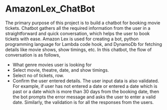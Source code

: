 # AmazonLex_ChatBot

The primary purpose of this project is to build a chatbot for booking movie tickets. Chatbot gathers all the required information from the user
in a straightforward and quick conversation, which helps the user to book tickets with ease. Amazon Lex is used for creating a bot, python 
programming language for Lambda code hook, and DynamoDb for fetching details like movie shows, show timings, etc. In this chatbot, the flow of conversation is as follows,
- What genre movies user is looking for
- Select movie, theatre, date, and show timings.
- Select no of tickets, row.
- Confirm the user entered details.
The user input data is also validated. For example, if user has not entered a date or entered a date which is past or a date which is more than
30 days from the booking date, then the bot prompts the error message and asks the user to enter a valid date. Similarly, the validation is for all
the responses from the users.
